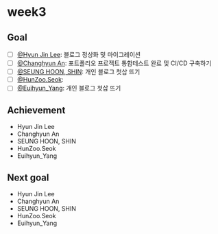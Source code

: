 # week3

## Goal

- [ ] [@Hyun Jin Lee](https://github.com/HyunTruth): 블로그 정상화 및 마이그레이션
- [ ] [@Changhyun An](https://github.com/achooan): 포트폴리오 프로젝트 통합테스트 완료 및 CI/CD 구축하기
- [ ] [@SEUNG HOON, SHIN](https://github.com/newinh): 개인 블로그 첫삽 뜨기
- [ ] [@HunZoo.Seok](https://github.com/zooozoo): 
- [ ] [@Euihyun_Yang](https://github.com/noahluftyang): 개인 블로그 첫삽 뜨기

## Achievement

- Hyun Jin Lee
- Changhyun An
- SEUNG HOON, SHIN
- HunZoo.Seok
- Euihyun_Yang

## Next goal

- Hyun Jin Lee
- Changhyun An
- SEUNG HOON, SHIN
- HunZoo.Seok
- Euihyun_Yang